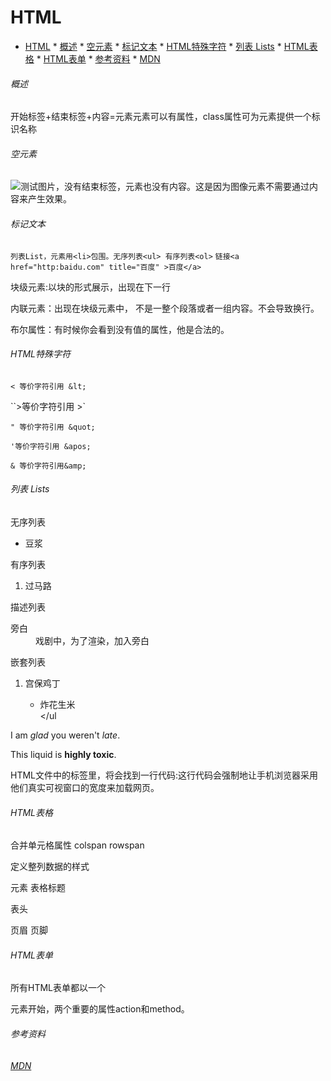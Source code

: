 # HTML

* [HTML](#html)
          * [概述](#%E6%A6%82%E8%BF%B0)
          * [空元素](#%E7%A9%BA%E5%85%83%E7%B4%A0)
          * [标记文本](#%E6%A0%87%E8%AE%B0%E6%96%87%E6%9C%AC)
          * [HTML特殊字符](#html%E7%89%B9%E6%AE%8A%E5%AD%97%E7%AC%A6)
          * [列表 Lists](#%E5%88%97%E8%A1%A8-lists)
          * [HTML表格](#html%E8%A1%A8%E6%A0%BC)
          * [HTML表单](#html%E8%A1%A8%E5%8D%95)
          * [参考资料](#%E5%8F%82%E8%80%83%E8%B5%84%E6%96%99)
          * [<a href="https://developer\.mozilla\.org/zh\-CN/docs/learn" rel="nofollow">MDN</a>](#mdn)



###### 概述

开始标签+结束标签+内容=元素元素可以有属性，class属性可为元素提供一个标识名称



###### 空元素

<img src="images/e1.png" alt="测试图片">，没有结束标签，元素也没有内容。这是因为图像元素不需要通过内容来产生效果。



###### 标记文本

`列表List，元素用<li>包围。无序列表<ul> 有序列表<ol>`
`链接<a href="http:baidu.com" title="百度" >百度</a>`



块级元素:以块的形式展示，出现在下一行

内联元素：出现在块级元素中， 不是一整个段落或者一组内容。不会导致换行。



布尔属性：有时候你会看到没有值的属性，他是合法的。



###### HTML特殊字符

`< 等价字符引用 &lt;`

``>等价字符引用 &gt;`

`" 等价字符引用 &quot;` 

`'等价字符引用 &apos;`

`& 等价字符引用&amp;`



###### 列表 Lists

无序列表 <ul><li>豆浆</li></ul>

有序列表 <ol><li>过马路</li></ol>描述列表 <dl><dt>旁白</dt><dd>戏剧中，为了渲染，加入旁白<dd></dl>

嵌套列表 <ol><li>宫保鸡丁</li><ul><li>炸花生米</li></ul</ol>



 <!--强调 em 斜体字-->  <p>I am <em>glad</em> you weren't <em>late</em>.</p> <!--非常重要 strong 粗体字-->  <p>This liquid is <strong>highly toxic</strong>.</p>

HTML文件中的<head>标签里，将会找到一行代码<meta name="viewreport" content="width=device-width">:这行代码会强制地让手机浏览器采用他们真实可视窗口的宽度来加载网页。



###### HTML表格

<tr>

<td>

合并单元格属性 colspan rowspan

定义整列数据的样式 <col>

<colgroup>元素

<caption>表格标题

<thread>表头

<tbody>页眉

<tfoot>页脚



###### HTML表单

所有HTML表单都以一个<form>元素开始，两个重要的属性action和method。



###### 参考资料 

###### [MDN](https://developer.mozilla.org/zh-CN/docs/learn)